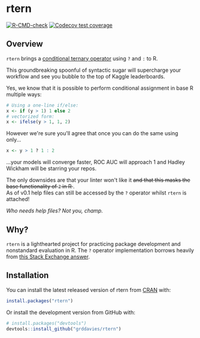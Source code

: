 # rtern

<!-- badges: start -->

[![R-CMD-check](https://github.com/grddavies/rtern/actions/workflows/check-standard.yaml/badge.svg)](https://github.com/grddavies/rtern/actions/workflows/check-standard.yaml)
[![Codecov test coverage](https://codecov.io/gh/grddavies/rtern/branch/master/graph/badge.svg)](https://app.codecov.io/gh/grddavies/rtern?branch=master)

<!-- badges: end -->

## Overview

`rtern` brings a [conditional ternary operator](https://en.wikipedia.org/wiki/%3F:) using `?` and `:` to R.

This groundbreaking spoonful of syntactic sugar will supercharge your workflow and see you bubble to the top of Kaggle leaderboards.

Yes, we know that it is possible to perform conditional assignment in base R multiple ways:

```r
# Using a one-line if/else:
x <- if (y > 1) 1 else 2
# vectorized form:
x <- ifelse(y > 1, 1, 2)
```

However we're sure you'll agree that once you can do the same using only...

```r
x <- y > 1 ? 1 : 2
```

...your models will converge faster, ROC AUC will approach 1 and Hadley Wickham will be starring your repos.

The only downsides are that your linter won't like it <s> and that this masks the base functionality of `?` in R </s>.  
As of v0.1 help files can still be accessed by the `?` operator whilst `rtern` is attached!

_Who needs help files? Not you, champ._

## Why?

`rtern` is a lighthearted project for practicing package development and nonstandard evaluation in R. The `?` operator implementation borrows heavily from [this Stack Exchange answer](https://stackoverflow.com/a/8790269).

## Installation

You can install the latest released version of rtern from [CRAN](https://CRAN.R-project.org) with:

```r
install.packages("rtern")
```

Or install the development version from GitHub with:

```r
# install.packages("devtools")
devtools::install_github("grddavies/rtern")
```
